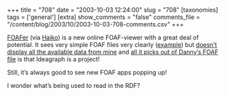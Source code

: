 +++
title = "708"
date = "2003-10-03 12:24:00"
slug = "708"
[taxonomies]
tags = ['general']
[extra]
show_comments = "false"
comments_file = "/content/blog/2003/10/2003-10-03-708-comments.csv"
+++

[FOAFer](http://www.foafer.org) (via [Haiko](http://www.hebig.org/blog/)) is a new online FOAF-viewer with a great deal of potential. It sees very simple FOAF files very clearly ([example](http://www.borho.net/foafer/?file=http%3A%2F%2Flumma.de%2Ffoaf.rdf)) but [doesn’t display all the available data from mine](http://www.borho.net/foafer/?file=http%3A%2F%2Fphilwilson.org%2Fphilfoaf.rdf) and [all it picks out of Danny’s FOAF file](http://www.borho.net/foafer/?file=http%3A%2F%2Fdannyayers.com%2Fmisc%2Ffoaf%2Ffoaf.rdf) is that Ideagraph is a project!

Still, it’s always good to see new FOAF apps popping up!

I wonder what’s being used to read in the RDF?

